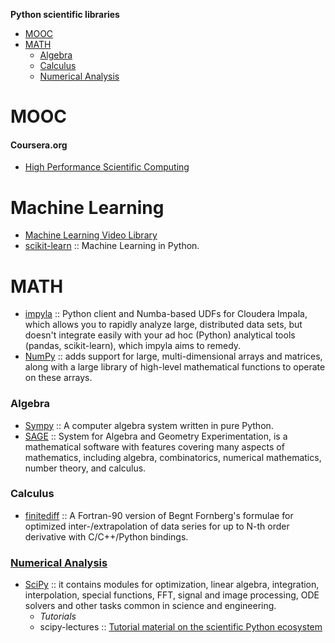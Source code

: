 **Python scientific libraries**

* [MOOC](#mooc)
* [MATH](#math)
   * [Algebra](#algebra)
   * [Calculus](#calculus)
   * [Numerical Analysis](#numerical-analysis)



# MOOC
#### Coursera.org   
* [High Performance Scientific Computing](https://www.coursera.org/course/scicomp)


# Machine Learning
* [Machine Learning Video Library](http://work.caltech.edu/library/)
* [scikit-learn](http://scikit-learn.org/stable/) :: Machine Learning in Python.


# MATH
* [impyla](https://github.com/cloudera/impyla) :: Python client and Numba-based UDFs for Cloudera Impala, which allows you to rapidly analyze large, distributed data sets, but doesn't integrate easily with your ad hoc (Python) analytical tools (pandas, scikit-learn), which impyla aims to remedy.
* [NumPy](http://www.numpy.org) :: adds support for large, multi-dimensional arrays and matrices, along with a large library of high-level mathematical functions to operate on these arrays. 

### Algebra
* [Sympy](http://sympy.org/) :: A computer algebra system written in pure Python.
* [SAGE](http://www.sagemath.org) :: System for Algebra and Geometry Experimentation, is a mathematical software with features covering many aspects of mathematics, including algebra, combinatorics, numerical mathematics, number theory, and calculus.

### Calculus 
* [finitediff](https://github.com/bjodah/finitediff) :: A Fortran-90 version of Begnt Fornberg's formulae for optimized inter-/extrapolation of data series for up to N-th order derivative with C/C++/Python bindings.

### [Numerical Analysis](https://en.wikipedia.org/wiki/Category:Numerical_analysis)
* [SciPy](http://www.scipy.org) :: it contains modules for optimization, linear algebra, integration, interpolation, special functions, FFT, signal and image processing, ODE solvers and other tasks common in science and engineering.
   * _Tutorials_
   * scipy-lectures :: [Tutorial material on the scientific Python ecosystem](http://scipy-lectures.github.io)

